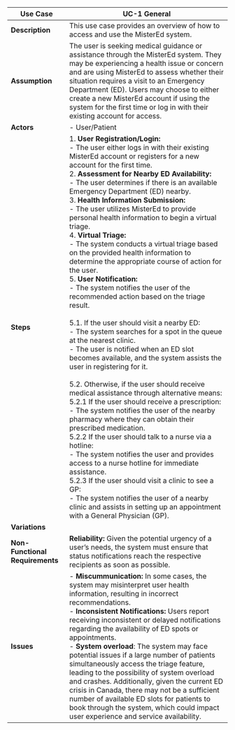 | Use Case    | UC-1 General                                              |
|-------------------|--------------------------------------------------------------------|
| **Description**    | This use case provides an overview of how to access and use the MisterEd system. |
| **Assumption**     |The user is seeking medical guidance or assistance through the MisterEd system. They may be experiencing a health issue or concern and are using MisterEd to assess whether their situation requires a visit to an Emergency Department (ED). Users may choose to either create a new MisterEd account if using the system for the first time or log in with their existing account for access. |
| **Actors**         | - User/Patient|
| **Steps**          | 1. **User Registration/Login:**<br> - The user either logs in with their existing MisterEd account or registers for a new account for the first time.<br> 2. **Assessment for Nearby ED Availability:**<br> - The user determines if there is an available Emergency Department (ED) nearby.<br> 3. **Health Information Submission:**<br> - The user utilizes MisterEd to provide personal health information to begin a virtual triage. <br> 4. **Virtual Triage:**<br> - The system conducts a virtual triage based on the provided health information to determine the appropriate course of action for the user. <br> 5. **User Notification:** <br> - The system notifies the user of the recommended action based on the triage result. <br><br>    5.1. If the user should visit a nearby ED:<br> - The system searches for a spot in the queue at the nearest clinic. <br> - The user is notified when an ED slot becomes available, and the system assists the user in registering for it. <br> <br>   5.2. Otherwise, if the user should receive medical assistance through alternative means: <br> 5.2.1 If the user should receive a prescription: <br> - The system notifies the user of the nearby pharmacy where they can obtain their prescribed medication. <br> 5.2.2 If the user should talk to a nurse via a hotline: <br> - The system notifies the user and provides access to a nurse hotline for immediate assistance. <br> 5.2.3 If the user should visit a clinic to see a GP: <br> - The system notifies the user of a nearby clinic and assists in setting up an appointment with a General Physician (GP). |
| **Variations**     |     |
| **Non-Functional Requirements** | **Reliability:** Given the potential urgency of a user’s needs, the system must ensure that status notifications reach the respective recipients as soon as possible. |
| **Issues**         | - **Miscummunication:** In some cases, the system may misinterpret user health information, resulting in incorrect recommendations. <br> - **Inconsistent Notifications:** Users report receiving inconsistent or delayed notifications regarding the availability of ED spots or appointments. <br> - **System overload**: The system may face potential issues if a large number of patients simultaneously access the triage feature, leading to the possibility of system overload and crashes. Additionally, given the current ED crisis in Canada, there may not be a sufficient number of available ED slots for patients to book through the system, which could impact user experience and service availability.|
